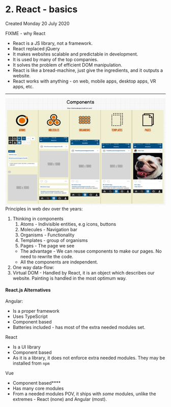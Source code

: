 # 2. React - basics
Created Monday 20 July 2020

FIXME - why React

* React is a JS library, not a framework.
* React replaced jQuery
* It makes websites scalable and predictable in development.
* It is used by many of the top companies.
* It solves the problem of efficient DOM manipulation.
* React is like a bread-machine, just give the ingredients, and it outputs a website.
* React works with anything - on web, mobile apps, desktop apps, VR apps, etc.



*****

![](assets/3_React_Components-image-1.png)
Principles in web dev over the years:

1. Thinking in components
	1. Atoms - Indivisible entities, e.g icons, buttons
	2. Molecules - Navigation bar
	3. Organisms - Functionality
	4. Templates - group of organisms
	5. Pages - The page we see
	* The advantage - We can reuse components to make our pages. No need to rewrite the code.
	* All the components are independent.
2. One way data-flow:
3. Virtual DOM - Handled by React, it is an object which describes our website. Painting is handled in the most optimum way.


#### React.js Alternatives
Angular:

* Is a proper framework
* Uses TypeScript
* Component based
* Batteries included - has most of the extra needed modules set.

React

* Is a UI library
* Component based
* As it is a library, it does not enforce extra needed modules. They may be installed from ``npm``

Vue

* Component based****
* Has many core modules
* From a needed modules POV, it ships with *some* modules, unlike the extremes - React (none) and Angular (most).


